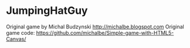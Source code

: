JumpingHatGuy
=============

Original game by Michal Budzynski http://michalbe.blogspot.com 
Original game code: https://github.com/michalbe/Simple-game-with-HTML5-Canvas/
